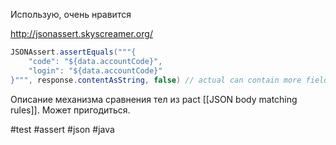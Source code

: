 Использую, очень нравится

http://jsonassert.skyscreamer.org/

```java
JSONAssert.assertEquals("""{
    "code": "${data.accountCode}",
    "login": "${data.accountCode}"
}""", response.contentAsString, false) // actual can contain more fields than expected
```

Описание механизма сравнения тел из pact [[JSON body matching rules]]. Может пригодиться.

#test #assert #json #java